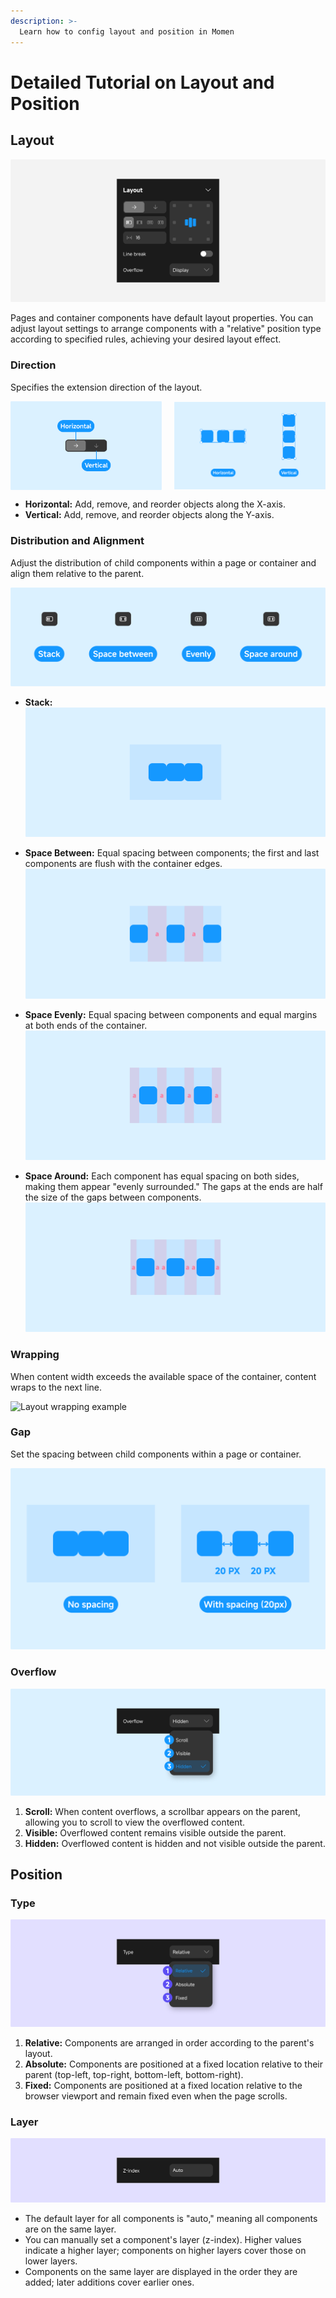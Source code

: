 ```yaml
---
description: >-
  Learn how to config layout and position in Momen
---
```


# Detailed Tutorial on Layout and Position

## Layout

![Layout and position overview](../.gitbook/assets/design/layout_and_position_overview.png)

Pages and container components have default layout properties. You can adjust layout settings to arrange components with a "relative" position type according to specified rules, achieving your desired layout effect.

### Direction

Specifies the extension direction of the layout.

<div style="display: flex; justify-content: space-between; align-items: center;">
  <img src="../.gitbook/assets/design/layout_and_position_direction.png" alt="Horizontal layout direction" style="max-width: 48%;"/>
  <img src="../.gitbook/assets/design/layout_and_position_direction_view.png" alt="Vertical layout direction" style="max-width: 48%;"/>
</div>

- **Horizontal:** Add, remove, and reorder objects along the X-axis.
- **Vertical:** Add, remove, and reorder objects along the Y-axis.

### Distribution and Alignment

Adjust the distribution of child components within a page or container and align them relative to the parent.

![Distribution and alignment options](../.gitbook/assets/design/layout_and_position_distribution.png)

- **Stack:**  
  ![Stack distribution](../.gitbook/assets/design/layout_and_position_stack.png)

- **Space Between:** Equal spacing between components; the first and last components are flush with the container edges.  
  ![Space between distribution](../.gitbook/assets/design/layout_and_position_spacebetween.png)

- **Space Evenly:** Equal spacing between components and equal margins at both ends of the container.  
  ![Space evenly distribution](../.gitbook/assets/design/layout_and_position_spaceevenly.png)

- **Space Around:** Each component has equal spacing on both sides, making them appear "evenly surrounded." The gaps at the ends are half the size of the gaps between components.  
  ![Space around distribution](../.gitbook/assets/design/layout_and_position_spacearound.png)

### Wrapping

When content width exceeds the available space of the container, content wraps to the next line.

![Layout wrapping example](../.gitbook/assets/design/layout_wrap.gif)

### Gap

Set the spacing between child components within a page or container.

![Gap setting](../.gitbook/assets/design/layout_and_position_gap.png)

### Overflow

![Overflow options](../.gitbook/assets/design/layout_and_position_overflow.png)

1. **Scroll:** When content overflows, a scrollbar appears on the parent, allowing you to scroll to view the overflowed content.
2. **Visible:** Overflowed content remains visible outside the parent.
3. **Hidden:** Overflowed content is hidden and not visible outside the parent.

## Position

### Type

![Position type options](../.gitbook/assets/design/layout_and_position_type.png)

1. **Relative:** Components are arranged in order according to the parent's layout.
2. **Absolute:** Components are positioned at a fixed location relative to their parent (top-left, top-right, bottom-left, bottom-right).
3. **Fixed:** Components are positioned at a fixed location relative to the browser viewport and remain fixed even when the page scrolls.

### Layer

![Layer settings](../.gitbook/assets/design/layout_and_position_layers.png)

- The default layer for all components is "auto," meaning all components are on the same layer.
- You can manually set a component's layer (z-index). Higher values indicate a higher layer; components on higher layers cover those on lower layers.
- Components on the same layer are displayed in the order they are added; later additions cover earlier ones.